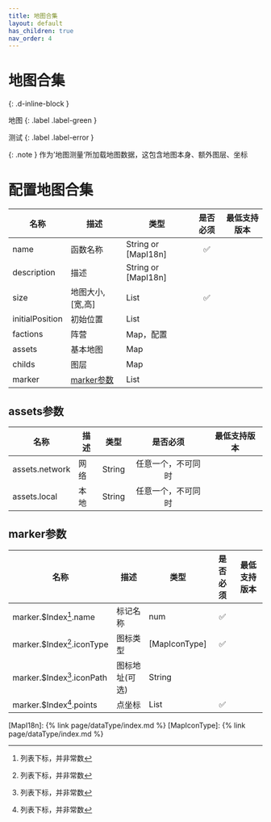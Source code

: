 ```yaml
---
title: 地图合集
layout: default
has_children: true
nav_order: 4
---
```


# 地图合集
{: .d-inline-block }

地图
{: .label .label-green }

测试
{: .label .label-error }

{: .note }
作为’地图测量‘所加载地图数据，这包含地图本身、额外图层、坐标

# 配置地图合集

| 名称              | 描述             | 类型                  | 是否必须 | 最低支持版本 |
|-----------------|----------------|---------------------|:----:|--------|
| name            | 函数名称           | String or [MapI18n] |  ✅   |        |
| description     | 描述             | String or [MapI18n] |      |        |
| size            | 地图大小, [宽,高]    | List                |  ✅   |        |
| initialPosition | 初始位置           | List                |      |        |
| factions        | 阵营             | Map，配置              |      |        |
| assets          | 基本地图         | Map                 |      |        |
| childs          | 图层             | Map                 |      |        |
| marker          | [marker参数](标记) | List                |      |        |

## assets参数

| 名称             | 描述 | 类型     |   是否必须    | 最低支持版本 |
|----------------|----|--------|:---------:|--------|
| assets.network | 网络 | String | 任意一个，不可同时 |        |
| assets.local   | 本地 | String | 任意一个，不可同时 |        |

## marker参数

| 名称                         | 描述       | 类型                    | 是否必须 | 最低支持版本 |
|----------------------------|----------|-----------------------|:----:|--------|
| marker.$Index[^1].name     | 标记名称     | num                   |  ✅   |        |
| marker.$Index[^1].iconType | 图标类型     | [MapIconType]                    |  ✅   |        |
| marker.$Index[^1].iconPath | 图标地址(可选) | String                |      |        |
| marker.$Index[^1].points   | 点坐标      | List<MarkerPointItem> |  ✅   |        |

[^1]: 列表下标，并非常数

[MapI18n]: {% link page/dataType/index.md %}
[MapIconType]: {% link page/dataType/index.md %}
